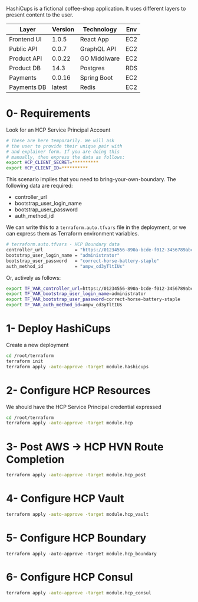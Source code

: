 HashiCups is a fictional coffee-shop application. It uses different layers to present content to the user.

| Layer       | Version | Technology   | Env |
| ----------- | ------- | ------------ | --- |
| Frontend UI | 1.0.5   | React App    | EC2 |
| Public API  | 0.0.7   | GraphQL API  | EC2 |
| Product API | 0.0.22  | GO Middlware | EC2 |
| Product DB  | 14.3    | Postgres     | RDS |
| Payments    | 0.0.16  | Spring Boot  | EC2 |
| Payments DB | latest  | Redis        | EC2 |

0- Requirements
===
Look for an HCP Service Principal Account
```bash
# These are here temporarily. We will ask
# the user to provide their unique pair with
# and explainer form. If you are doing this
# manually, then express the data as follows:
export HCP_CLIENT_SECRET=**********
export HCP_CLIENT_ID=**********
```
This scenario implies that you need to bring-your-own-boundary. The following data are required:
- controller_url
- bootstrap_user_login_name
- bootstrap_user_password
- auth_method_id

We can write this to a `terraform.auto.tfvars` file in the deployment, or we can express them as Terraform environment variables.
```bash
# terraform.auto.tfvars - HCP Boundary data
controller_url            = "https://01234556-890a-bcde-f012-3456789abcde.boundary.hashicorp.cloud"
bootstrap_user_login_name = "administrator"
bootstrap_user_password   = "correct-horse-battery-staple"
auth_method_id            = "ampw_cd3yTltIUs"
```
Or, actively as follows:
```bash
export TF_VAR_controller_url=https://01234556-890a-bcde-f012-3456789abcde.boundary.hashicorp.cloud
export TF_VAR_bootstrap_user_login_name=administrator
export TF_VAR_bootstrap_user_password=correct-horse-battery-staple
export TF_VAR_auth_method_id=ampw_cd3yTltIUs
```

1- Deploy HashiCups
===
Create a new deployment
```bash
cd /root/terraform
terraform init
terraform apply -auto-approve -target module.hashicups
```
2- Configure HCP Resources
===
We should have the HCP Service Principal credential expressed 
```bash
cd /root/terraform
terraform apply -auto-approve -target module.hcp
```
3- Post AWS -> HCP HVN Route Completion
===
```bash
terraform apply -auto-approve -target module.hcp_post
```
4- Configure HCP Vault
===
```bash
terraform apply -auto-approve -target module.hcp_vault
```
5- Configure HCP Boundary 
===
```
terraform apply -auto-approve -target module.hcp_boundary
```
6- Configure HCP Consul
===
```bash
terraform apply -auto-approve -target module.hcp_consul
```